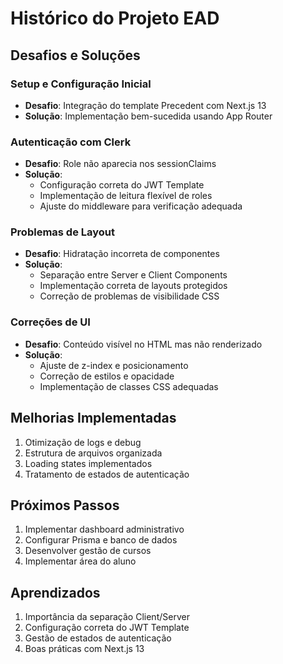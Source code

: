 
# Histórico do Projeto EAD

## Desafios e Soluções

### Setup e Configuração Inicial
- **Desafio**: Integração do template Precedent com Next.js 13
- **Solução**: Implementação bem-sucedida usando App Router

### Autenticação com Clerk
- **Desafio**: Role não aparecia nos sessionClaims
- **Solução**: 
  - Configuração correta do JWT Template
  - Implementação de leitura flexível de roles
  - Ajuste do middleware para verificação adequada

### Problemas de Layout
- **Desafio**: Hidratação incorreta de componentes
- **Solução**:
  - Separação entre Server e Client Components
  - Implementação correta de layouts protegidos
  - Correção de problemas de visibilidade CSS

### Correções de UI
- **Desafio**: Conteúdo visível no HTML mas não renderizado
- **Solução**:
  - Ajuste de z-index e posicionamento
  - Correção de estilos e opacidade
  - Implementação de classes CSS adequadas

## Melhorias Implementadas
1. Otimização de logs e debug
2. Estrutura de arquivos organizada
3. Loading states implementados
4. Tratamento de estados de autenticação

## Próximos Passos
1. Implementar dashboard administrativo
2. Configurar Prisma e banco de dados
3. Desenvolver gestão de cursos
4. Implementar área do aluno

## Aprendizados
1. Importância da separação Client/Server
2. Configuração correta do JWT Template
3. Gestão de estados de autenticação
4. Boas práticas com Next.js 13
